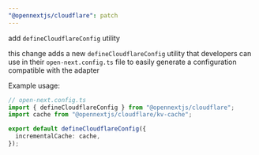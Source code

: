 ```yaml
---
"@opennextjs/cloudflare": patch
---
```


add `defineCloudflareConfig` utility

this change adds a new `defineCloudflareConfig` utility that developers can use in their `open-next.config.ts`
file to easily generate a configuration compatible with the adapter

Example usage:

```ts
// open-next.config.ts
import { defineCloudflareConfig } from "@opennextjs/cloudflare";
import cache from "@opennextjs/cloudflare/kv-cache";

export default defineCloudflareConfig({
  incrementalCache: cache,
});
```
